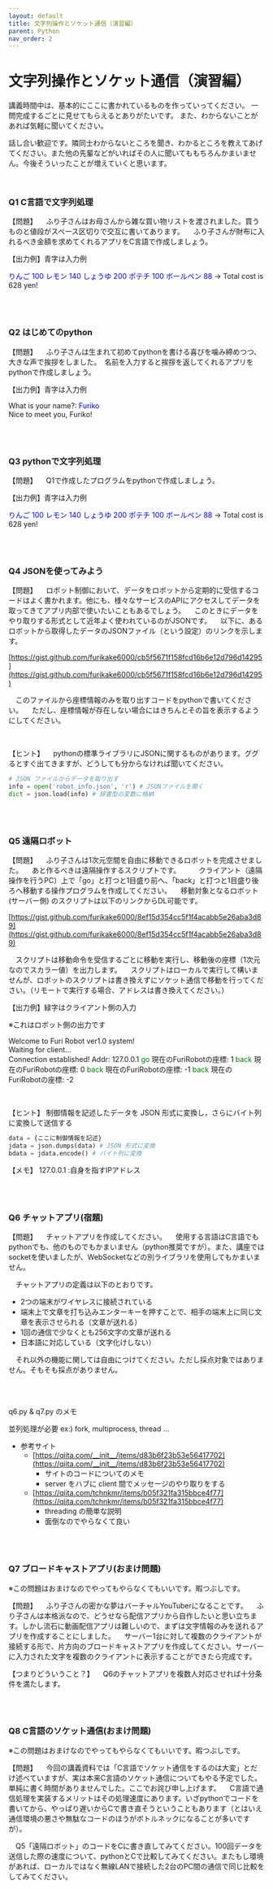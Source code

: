 ```yaml
---
layout: default
title: 文字列操作とソケット通信（演習編）
parent: Python
nav_order: 2
---
```


# 文字列操作とソケット通信（演習編）

講義時間中は、基本的にここに書かれているものを作っていってください。
一問完成するごとに見せてもらえるとありがたいです。
また、わからないことがあれば気軽に聞いてください。

話し合い歓迎です。隣同士わからないところを聞き、わかるところを教えてあげてください。また他の先輩などがいればその人に聞いてももちろんかまいません。今後そういったことが増えていくと思います。

<br>


### Q1 C言語で文字列処理

【問題】
　ふり子さんはお母さんから雑な買い物リストを渡されました。買うものと値段がスペース区切りで交互に書いてあります。
　ふり子さんが財布に入れるべき金額を求めてくれるアプリをC言語で作成しましょう。

【出力例】青字は入力例

<font color="blue">りんご 100 レモン 140 しょうゆ 200 ポテチ 100 ボールペン 88</font>
-> Total cost is 628 yen!

<br>
<br>

### Q2 はじめてのpython

【問題】
　ふり子さんは生まれて初めてpythonを書ける喜びを噛み締めつつ、大きな声で挨拶をしました。　名前を入力すると挨拶を返してくれるアプリをpythonで作成しましょう。

【出力例】青字は入力例

What is your name?: <font color="blue">Furiko</font><br>
Nice to meet you, Furiko!

<br>
<br>

### Q3 pythonで文字列処理

【問題】
　Q1で作成したプログラムをpythonで作成しましょう。

【出力例】青字は入力例

<font color="blue">りんご 100 レモン 140 しょうゆ 200 ポテチ 100 ボールペン 88</font>
-> Total cost is 628 yen!

<br>
<br>

### Q4 JSONを使ってみよう

【問題】
　ロボット制御において、データをロボットから定期的に受信するコードはよく書かれます。他にも、様々なサービスのAPIにアクセスしてデータを取ってきてアプリ内部で使いたいこともあるでしょう。
　このときにデータをやり取りする形式として近年よく使われているのがJSONです。
　以下に、あるロボットから取得したデータのJSONファイル（という設定）のリンクを示します。

[https://gist.github.com/furikake6000/cb5f5671f158fcd16b6e12d796d14295](https://gist.github.com/furikake6000/cb5f5671f158fcd16b6e12d796d14295)

　このファイルから座標情報のみを取り出すコードをpythonで書いてください。
　ただし、座標情報が存在しない場合にはきちんとその旨を表示するようにしてください。

<br>

【ヒント】
　pythonの標準ライブラリにJSONに関するものがあります。ググるとすぐ出てきますが、どうしても分からなければ聞いてください。

```python
# JSON ファイルからデータを取り出す
info = open('robot_info.json', 'r') # JSONファイルを開く
dict = json.load(info) # 辞書型の変数に格納
```

<br>
<br>

### Q5 遠隔ロボット

【問題】
　ふり子さんは1次元空間を自由に移動できるロボットを完成させました。
　あと作るべきは遠隔操作するスクリプトです。
　
　クライアント（遠隔操作を行うPC）上で「go」と打つと1目盛り前へ、「back」と打つと1目盛り後ろへ移動する操作プログラムを作成してください。
　移動対象となるロボット (サーバー側) のスクリプトは以下のリンクからDL可能です。

[https://gist.github.com/furikake6000/8ef15d354cc5f1f4acabb5e26aba3d89](https://gist.github.com/furikake6000/8ef15d354cc5f1f4acabb5e26aba3d89)

　スクリプトは移動命令を受信するごとに移動を実行し、移動後の座標（1次元なのでスカラー値）を出力します。
　スクリプトはローカルで実行して構いませんが、ロボットのスクリプトは書き換えずにソケット通信で移動を行ってください。（リモートで実行する場合、アドレスは書き換えてください。）

【出力例】緑字はクライアント側の入力

※これはロボット側の出力です

Welcome to Furi Robot ver1.0 system!<br>
Waiting for client…<br>
Connection established! Addr: 127.0.0.1
<font color="green">go</font>
現在のFuriRobotの座標: 1
<font color="green">back</font>
現在のFuriRobotの座標: 0
<font color="green">back</font>
現在のFuriRobotの座標: -1
<font color="green">back</font>
現在のFuriRobotの座標: -2

<br>

【ヒント】
制御情報を記述したデータを JSON 形式に変換し，さらにバイト列 に変換して送信する

```python
data = {ここに制御情報を記述}
jdata = json.dumps(data) # JSON 形式に変換
bdata = jdata.encode() # バイト列に変換
```

【メモ】
127.0.0.1  :自身を指すIPアドレス

<br>
<br>

### Q6 チャットアプリ(宿題)

【問題】
　チャットアプリを作成してください。
　使用する言語はC言語でもpythonでも、他のものでもかまいません（python推奨ですが）。また、講座ではsocketを使いましたが、WebSocketなどの別ライブラリを使用してもかまいません。

　チャットアプリの定義は以下のとおりです。

- 2つの端末がワイヤレスに接続されている
- 端末上で文章を打ち込みエンターキーを押すことで、相手の端末上に同じ文章を表示させられる（文章が送れる）
- 1回の通信で少なくとも256文字の文章が送れる
- 日本語に対応している（文字化けしない）

　それ以外の機能に関しては自由につけてください。ただし採点対象ではありません。そもそも採点がありません。

<br>
<br>

q6.py & q7.py のメモ

並列処理が必要
ex:) fork, multiprocess, thread ...

- 参考サイト
    - [https://qiita.com/__init__/items/d83b6f23b53e56417702](https://qiita.com/__init__/items/d83b6f23b53e56417702)
        - サイトのコードについてのメモ
        - server をハブに client 間でメッセージのやり取りをする
    - [https://qiita.com/tchnkmr/items/b05f321fa315bbce4f77](https://qiita.com/tchnkmr/items/b05f321fa315bbce4f77)
        - threading の簡単な説明
        - 面倒なのでやらなくて良い

<br>
<br>

### Q7 ブロードキャストアプリ(おまけ問題)

※この問題はおまけなのでやってもやらなくてもいいです。暇つぶしです。

【問題】
　ふり子さんの密かな夢はバーチャルYouTuberになることです。
　ふり子さんは本格派なので、どうせなら配信アプリから自作したいと思い立ちます。しかし流石に動画配信アプリは難しいので、まずは文字情報のみを送れるアプリを作成することにしました。
　サーバー1台に対して複数のクライアントが接続する形で、片方向のブロードキャストアプリを作成してください。サーバーに入力された文字を複数のクライアントに表示することができたら完成です。

【つまりどういうこと？】
　Q6のチャットアプリを複数人対応させれば十分条件を満たします。

<br>
<br>

### Q8 C言語のソケット通信(おまけ問題)

※この問題はおまけなのでやってもやらなくてもいいです。暇つぶしです。

【問題】
　今回の講義資料では「C言語でソケット通信をするのは大変」とだけ述べていますが、実は本来C言語のソケット通信についてもやる予定でした。単純に書く時間がありませんでした。ここでお詫び申し上げます。
　C言語で通信処理を実装するメリットはその処理速度にあります。いざpythonでコードを書いてから、やっぱり遅いからCで書き直そうということもあります（とはいえ通信環境の悪さや無駄なコードのほうがボトルネックになることが多いですが）。

　Q5「遠隔ロボット」のコードをCに書き直してみてください。100回データを送信した際の速度について、pythonとCで比較してみてください。またもし環境があれば、ローカルではなく無線LANで接続した2台のPC間の通信で同じ比較をしてみてください。


